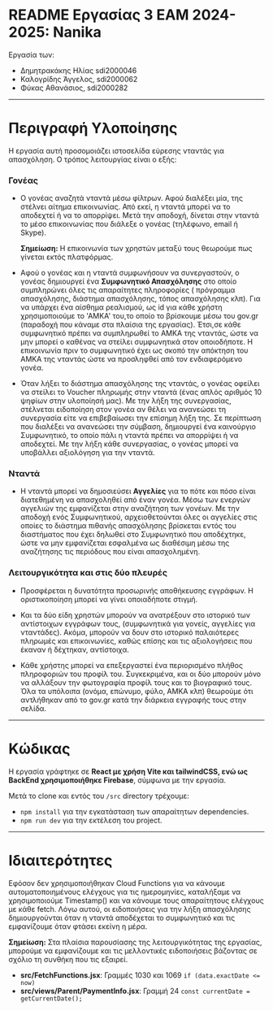 # README Εργασίας 3 ΕΑΜ 2024-2025: Nanika

Εργασία των:
- Δημητρακάκης Ηλίας  sdi2000046
- Καλογρίδης Άγγελος, sdi2000062
- Φύκας Αθανάσιος,    sdi2000282

---

# Περιγραφή Υλοποίησης
Η εργασία αυτή προσομοιάζει ιστοσελίδα εύρεσης νταντάς για απασχόληση. Ο τρόπος λειτουργίας είναι ο εξής:
 
### Γονέας
- Ο γονέας αναζητά νταντά μέσω φίλτρων. Αφού διαλέξει μία, της στέλνει αίτημα επικοινωνίας. Από εκεί, η νταντά μπορεί να το αποδεχτεί ή να το απορρίψει. Μετά την αποδοχή, δίνεται στην νταντά το μέσο επικοινωνίας που διάλεξε ο γονέας (τηλέφωνο, email ή Skype). 

    **Σημείωση:** Η επικοινωνία των χρηστών μεταξύ τους θεωρούμε πως γίνεται εκτός πλατφόρμας.

- Αφού ο γονέας και η νταντά συμφωνήσουν να συνεργαστούν, ο γονέας δημιουργεί ένα **Συμφωνητικό Απασχόλησης** στο οποίο συμπληρώνει όλες τις απαραίτητες πληροφορίες ( πρόγραμμα απασχόλησης, διάστημα απασχόλησης, τόπος απασχόλησης κλπ). Για να υπάρχει ένα αίσθημα ρεαλισμού, ως id για κάθε χρήστη χρησιμοποιούμε το 'ΑΜΚΑ' του,το οποίο το βρίσκουμε μέσω του gov.gr (παραδοχή που κάναμε στα πλαίσια της εργασίας). Έτσι,σε κάθε συμφωνητικό πρέπει να συμπληρωθεί το ΑΜΚΑ της νταντάς, ώστε να μην μπορεί ο καθένας να στείλει συμφωνητικά στον οποιοδήποτε. Η επικοινωνία πριν το συμφωνητικό έχει ως σκοπό την απόκτηση του ΑΜΚΑ της νταντάς ώστε να προσληφθεί από τον ενδιαφερόμενο γονέα.

- Όταν λήξει το διάστημα απασχόλησης της νταντάς, ο γονέας οφείλει να στείλει το Voucher πληρωμής στην νταντά (ένας απλός αριθμός 10 ψηφίων στην υλοποίησή μας). Με την λήξη της συνεργασίας, στέλνεται ειδοποίηση στον γονέα αν θέλει να ανανεώσει τη συνεργασία είτε να επιβεβαίωσει την επίσημη λήξη της. Σε περίπτωση που διαλέξει να ανανεώσει την σύμβαση, δημιουργεί ένα καινούργιο Συμφωνητικό, το οποίο πάλι η νταντά πρέπει να απορρίψει ή να αποδεχτεί. Με την λήξη κάθε συνεργασίας, ο γονέας μπορεί να υποβάλλει αξιολόγηση για την νταντά.

### Νταντά
- Η νταντά μπορεί να δημοσιεύσει **Αγγελίες** για το πότε και πόσο είναι διατεθημένη να απασχοληθεί από έναν γονέα. Μέσω των ενεργών αγγελιών της εμφανίζεται στην αναζήτηση των γονέων. Με την αποδοχή ενός Συμφωνητικού, αρχειοθετούνται όλες οι αγγελίες στις οποίες το διάστημα πιθανής απασχόλησης βρίσκεται εντός του διαστήματος που έχει δηλωθεί στο Συμφωνητικό που αποδέχτηκε, ώστε να μην εμφανίζεται εσφαλμένα ως διαθέσιμη μέσω της αναζήτησης τις περιόδους που είναι απασχολημένη.

### Λειτουργικότητα και στις δύο πλευρές

- Προσφέρεται η δυνατότητα προσωρινής αποθήκευσης εγγράφων. Η οριστικοποίηση μπορεί να γίνει οποιαδήποτε στιγμή.

- Και τα δύο είδη χρηστών μπορούν να ανατρέξουν στο ιστορικό των αντίστοιχων εγγράφων τους, (συμφωνητικά για γονείς, αγγελίες για νταντάδες). Ακόμα, μπορούν να δουν στο ιστορικό παλαιότερες πληρωμές και επικοινωνίες, καθώς επίσης και τις αξιολογήσεις που έκαναν ή δέχτηκαν, αντίστοιχα.

- Κάθε χρήστης μπορεί να επεξεργαστεί ένα περιορισμένο πλήθος πληροφοριών του προφίλ του. Συγκεκριμένα, και οι δύο μπορούν μόνο να αλλάξουν την φωτογραφία προφίλ τους και το βιογραφικό τους. Όλα τα υπόλοιπα (ονόμα, επώνυμο, φύλο, ΑΜΚΑ κλπ) θεωρούμε ότι αντλήθηκαν από το gov.gr κατά την διάρκεια εγγραφής τους στην σελίδα.

---

# Κώδικας
Η εργασία γράφτηκε σε **React με χρήση Vite και tailwindCSS, ενώ ως BackEnd χρησιμοποιήθηκε Firebase**, σύμφωνα με την εργασία. 

Μετά το clone και εντός του  `/src` directory τρέχουμε:
- `npm install` για την εγκατάσταση των απαραίτητων dependencies.
- `npm run dev` για την εκτέλεση του project.

---

# Ιδιαιτερότητες 
Εφόσον δεν χρησιμοποιήθηκαν Cloud Functions για να κάνουμε αυτοματοποιημένους ελέγχους για τις ημερομηνίες, καταλήξαμε να χρησιμοποιούμε Timestamp() και να κάνουμε τους απαραίτητους ελέγχους με κάθε fetch. Λόγω αυτού, οι ειδοποιήσεις για την λήξη απασχόλησης δημιουργούνται όταν η νταντά αποδέχεται το συμφωνητικό και τις εμφανίζουμε όταν φτάσει εκείνη η μέρα.

**Σημείωση:** Στα πλαίσια παρουσίασης της λειτουργικότητας της εργασίας, μπορούμε να εμφανίζουμε και τις μελλοντικές ειδοποιήσεις βάζοντας σε σχόλιο τη συνθήκη που τις εξαιρεί.

- **src/FetchFunctions.jsx**: Γραμμές 1030 και 1069 `if (data.exactDate <= now)`
- **src/views/Parent/PaymentInfo.jsx**: Γραμμή 24 `const currentDate = getCurrentDate();`

